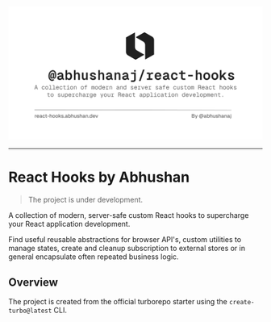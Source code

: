 <img src="./react-hooks-thumbnail.png" />

---

# React Hooks by Abhushan

> The project is under development.

A collection of modern, server-safe custom React hooks to supercharge your React application development.

Find useful reusable abstractions for browser API's, custom utilities to manage states, create and cleanup subscription to external stores or in general encapsulate often repeated business logic.

## Overview

The project is created from the official turborepo starter using the `create-turbo@latest` CLI.
